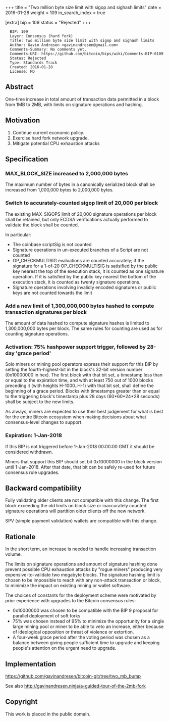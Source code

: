 +++
title = "Two million byte size limit with sigop and sighash limits"
date = 2016-01-28
weight = 109
in_search_index = true

[extra]
bip = 109
status = "Rejected"
+++

      BIP: 109
      Layer: Consensus (hard fork)
      Title: Two million byte size limit with sigop and sighash limits
      Author: Gavin Andresen <gavinandresen@gmail.com>
      Comments-Summary: No comments yet.
      Comments-URI: https://github.com/bitcoin/bips/wiki/Comments:BIP-0109
      Status: Rejected
      Type: Standards Track
      Created: 2016-01-28
      License: PD

## Abstract

One-time increase in total amount of transaction data permitted in a
block from 1MB to 2MB, with limits on signature operations and hashing.

## Motivation

1.  Continue current economic policy.
2.  Exercise hard fork network upgrade.
3.  Mitigate potential CPU exhaustion attacks

## Specification

### MAX\_BLOCK\_SIZE increased to 2,000,000 bytes

The maximum number of bytes in a canonically serialized block shall be
increased from 1,000,000 bytes to 2,000,000 bytes.

### Switch to accurately-counted sigop limit of 20,000 per block

The existing MAX\_SIGOPS limit of 20,000 signature operations per block
shall be retained, but only ECDSA verifications actually performed to
validate the block shall be counted.

In particular:

-   The coinbase scriptSig is not counted
-   Signature operations in un-executed branches of a Script are not
    counted
-   OP\_CHECKMULTISIG evaluations are counted accurately; if the
    signature for a 1-of-20 OP\_CHECKMULTISIG is satisified by the
    public key nearest the top of the execution stack, it is counted as
    one signature operation. If it is satisfied by the public key
    nearest the bottom of the execution stack, it is counted as twenty
    signature operations.
-   Signature operations involving invalidly encoded signatures or
    public keys are not counted towards the limit

### Add a new limit of 1,300,000,000 bytes hashed to compute transaction signatures per block

The amount of data hashed to compute signature hashes is limited to
1,300,000,000 bytes per block. The same rules for counting are used as
for counting signature operations.

### Activation: 75% hashpower support trigger, followed by 28-day \'grace period\'

Solo miners or mining pool operators express their support for this BIP
by setting the fourth-highest-bit in the block\'s 32-bit version number
(0x10000000 in hex). The first block with that bit set, a timestamp less
than or equal to the expiration time, and with at least 750 out of 1000
blocks preceding it (with heights H-1000..H-1) with that bit set, shall
define the beginning of a grace period. Blocks with timestamps greater
than or equal to the triggering block\'s timestamp plus 28 days
(60\*60\*24\*28 seconds) shall be subject to the new limits.

As always, miners are expected to use their best judgement for what is
best for the entire Bitcoin ecosystem when making decisions about what
consensus-level changes to support.

### Expiration: 1-Jan-2018

If this BIP is not triggered before 1-Jan-2018 00:00:00 GMT it should be
considered withdrawn.

Miners that support this BIP should set bit 0x10000000 in the block
version until 1-Jan-2018. After that date, that bit can be safely
re-used for future consensus rule upgrades.

## Backward compatibility

Fully validating older clients are not compatible with this change. The
first block exceeding the old limits on block size or inaccurately
counted signature operations will partition older clients off the new
network.

SPV (simple payment validation) wallets are compatible with this change.

## Rationale

In the short term, an increase is needed to handle increasing
transaction volume.

The limits on signature operations and amount of signature hashing done
prevent possible CPU exhaustion attacks by \"rogue miners\" producing
very expensive-to-validate two megabyte blocks. The signature hashing
limit is chosen to be impossible to reach with any non-attack
transaction or block, to minimize the impact on existing mining or
wallet software.

The choices of constants for the deployment scheme were motivated by
prior experience with upgrades to the Bitcoin consensus rules:

-   0x10000000 was chosen to be compatible with the BIP 9 proposal for
    parallel deployment of soft forks
-   75% was chosen instead of 95% to minimize the opportunity for a
    single large mining pool or miner to be able to veto an increase,
    either because of ideological opposition or threat of violence or
    extortion.
-   A four-week grace period after the voting period was chosen as a
    balance between giving people sufficient time to upgrade and keeping
    people\'s attention on the urgent need to upgrade.

## Implementation

<https://github.com/gavinandresen/bitcoin-git/tree/two_mb_bump>

See also <http://gavinandresen.ninja/a-guided-tour-of-the-2mb-fork>

## Copyright

This work is placed in the public domain.
